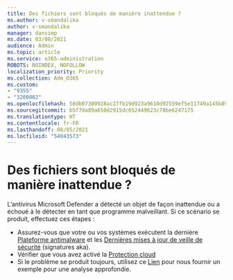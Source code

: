 ```yaml
---
title: Des fichiers sont bloqués de manière inattendue ?
ms.author: v-smandalika
author: v-smandalika
manager: dansimp
ms.date: 03/08/2021
audience: Admin
ms.topic: article
ms.service: o365-administration
ROBOTS: NOINDEX, NOFOLLOW
localization_priority: Priority
ms.collection: Adm_O365
ms.custom:
- "9355"
- "3200002"
ms.openlocfilehash: 58db07300928ac27fb19d923a9610d92559ef5e11749a145b890d774c5911bb1
ms.sourcegitcommit: b5f7da89a650d2915dc652449623c78be6247175
ms.translationtype: HT
ms.contentlocale: fr-FR
ms.lasthandoff: 08/05/2021
ms.locfileid: "54043573"
---
```

# <a name="files-are-being-blocked-unexpectedly"></a>Des fichiers sont bloqués de manière inattendue ?

L’antivirus Microsoft Defender a détecté un objet de façon inattendue ou a échoué à le détecter en tant que programme malveillant. Si ce scénario se produit, effectuez ces étapes :

- Assurez-vous que votre ou vos systèmes exécutent la dernière [Plateforme antimalware](https://docs.microsoft.com/windows/security/threat-protection/microsoft-defender-antivirus/manage-updates-baselines-microsoft-defender-antivirus) et les [Dernières mises à jour de veille de sécurité](https://www.microsoft.com/security/encyclopedia/adlpackages.aspx) (signatures aka).
- Vérifier que vous avez activé la [Protection cloud](https://docs.microsoft.com/windows/security/threat-protection/microsoft-defender-antivirus/enable-cloud-protection-microsoft-defender-antivirus)
- Si le problème se produit toujours, utilisez ce [Lien](https://www.microsoft.com/wdsi/filesubmission) pour nous fournir un exemple pour une analyse approfondie.
